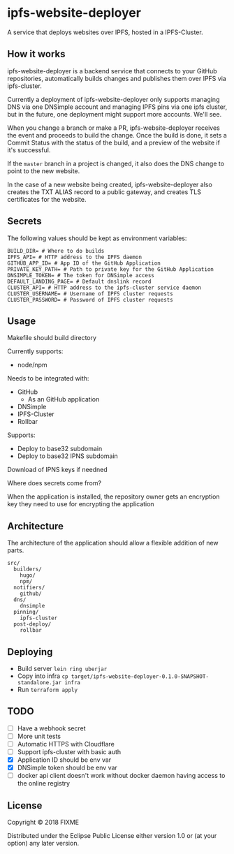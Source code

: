 # ipfs-website-deployer

A service that deploys websites over IPFS, hosted in a IPFS-Cluster.

## How it works

ipfs-website-deployer is a backend service that connects to your GitHub repositories,
automatically builds changes and publishes them over IPFS via ipfs-cluster.

Currently a deployment of ipfs-website-deployer only supports managing DNS via
one DNSimple account and managing IPFS pins via one ipfs cluster, but in the
future, one deployment might support more accounts. We'll see.

When you change a branch or make a PR, ipfs-website-deployer receives the event
and proceeds to build the change. Once the build is done, it sets a Commit Status
with the status of the build, and a preview of the website if it's successful.

If the `master` branch in a project is changed, it also does the DNS change
to point to the new website.

In the case of a new website being created, ipfs-website-deployer also creates
the TXT ALIAS record to a public gateway, and creates TLS certificates for the
website.

## Secrets

The following values should be kept as environment variables:

```
BUILD_DIR= # Where to do builds
IPFS_API= # HTTP address to the IPFS daemon
GITHUB_APP_ID= # App ID of the GitHub Application
PRIVATE_KEY_PATH= # Path to private key for the GitHub Application
DNSIMPLE_TOKEN= # The token for DNSimple access
DEFAULT_LANDING_PAGE= # Default dnslink record
CLUSTER_API= # HTTP address to the ipfs-cluster service daemon
CLUSTER_USERNAME= # Username of IPFS cluster requests
CLUSTER_PASSWORD= # Password of IPFS cluster requests

```

## Usage

Makefile should build directory

Currently supports:

- node/npm

Needs to be integrated with:

- GitHub
  - As an GitHub application
- DNSimple
- IPFS-Cluster
- Rollbar

Supports:

- Deploy to base32 subdomain
- Deploy to base32 IPNS subdomain

Download of IPNS keys if needned

Where does secrets come from?

When the application is installed, the repository owner gets an encryption
key they need to use for encrypting the application

## Architecture

The architecture of the application should allow a flexible addition of new parts.

```
src/
  builders/
    hugo/
    npm/
  notifiers/
    github/
  dns/
    dnsimple
  pinning/
    ipfs-cluster
  post-deploy/
    rollbar
```

## Deploying

- Build server `lein ring uberjar`
- Copy into infra `cp target/ipfs-website-deployer-0.1.0-SNAPSHOT-standalone.jar infra`
- Run `terraform apply`

## TODO

- [ ] Have a webhook secret
- [ ] More unit tests
- [ ] Automatic HTTPS with Cloudflare
- [ ] Support ipfs-cluster with basic auth
- [X] Application ID should be env var
- [X] DNSimple token should be env var
- [ ] docker api client doesn't work without docker daemon
      having access to the online registry

## License

Copyright © 2018 FIXME
 
Distributed under the Eclipse Public License either version 1.0 or (at
your option) any later version.
